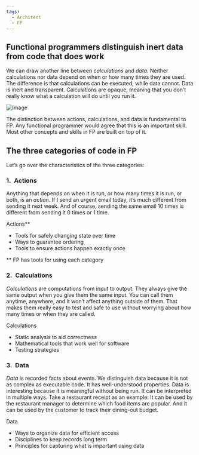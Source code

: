 ```yaml
---
tags:
  - Architect
  - FP
---
```


## Functional programmers distinguish inert data from code that does work

We can draw another line between _calculations_ and _data_. Neither calculations nor data depend on when or how many times they are used. The difference is that calculations can be executed, while data cannot. Data is inert and transparent. Calculations are opaque, meaning that you don’t really know what a calculation will do until you run it.

![Image](https://learning.oreilly.com/api/v2/epubs/urn:orm:book:9781617296208/files/OEBPS/Images/f0008-01.jpg)

The distinction between actions, calculations, and data is fundamental to FP. Any functional programmer would agree that this is an important skill. Most other concepts and skills in FP are built on top of it.

## The three categories of code in FP

Let’s go over the characteristics of the three categories:

### 1. Actions

Anything that depends on when it is run, or how many times it is run, or both, is an _action_. If I send an urgent email today, it’s much different from sending it next week. And of course, sending the same email 10 times is different from sending it 0 times or 1 time.

Actions**

- Tools for safely changing state over time
- Ways to guarantee ordering
- Tools to ensure actions happen exactly once

** FP has tools for using each category

### 2. Calculations

_Calculations_ are computations from input to output. They always give the same output when you give them the same input. You can call them anytime, anywhere, and it won’t affect anything outside of them. That makes them really easy to test and safe to use without worrying about how many times or when they are called.

Calculations

- Static analysis to aid correctness
- Mathematical tools that work well for software
- Testing strategies

### 3. Data

_Data_ is recorded facts about events. We distinguish data because it is not as complex as executable code. It has well-understood properties. Data is interesting because it is meaningful without being run. It can be interpreted in multiple ways. Take a restaurant receipt as an example: It can be used by the restaurant manager to determine which food items are popular. And it can be used by the customer to track their dining-out budget.

Data

- Ways to organize data for efficient access
- Disciplines to keep records long term
- Principles for capturing what is important using data